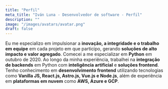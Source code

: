 ```yaml
---
title: "Perfil"
meta_title: "Iván Luna - Desenvolvedor de software - Perfil"
description: ""
image: "/images/avatars/avatar.png"
draft: false
---
```

 
Eu me especializo em impulsionar a **inovação, a integridade e o trabalho em equipe** em cada projeto em que participo, gerando **soluções de alto impacto e valor agregado**. Comecei a me especializar em **Python** em outubro de 2020. Ao longo da minha experiência, trabalhei na **integração de backends** em Python com **inteligência artificial** e **soluções frontend**. Tenho conhecimento em **desenvolvimento frontend** utilizando tecnologias como **Vanilla JS, React.js, Astro.js, Vue.js e Node.js**, além de experiência em **plataformas em nuvem** como **AWS, Azure e GCP**.